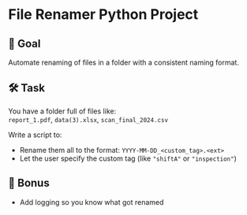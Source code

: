 # File Renamer Python Project

## 🎯 Goal  
Automate renaming of files in a folder with a consistent naming format.

## 🛠️ Task  
You have a folder full of files like:  
`report_1.pdf`, `data(3).xlsx`, `scan_final_2024.csv`

Write a script to:
- Rename them all to the format: `YYYY-MM-DD_<custom_tag>.<ext>`
- Let the user specify the custom tag (like `"shiftA"` or `"inspection"`)

## 🌟 Bonus  
- Add logging so you know what got renamed